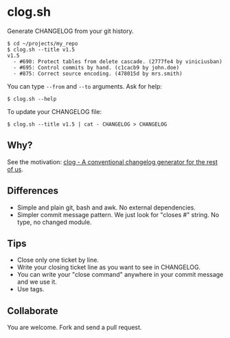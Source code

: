 clog.sh
=======

Generate CHANGELOG from your git history.

```
$ cd ~/projects/my_repo
$ clog.sh --title v1.5
v1.5
  - #690: Protect tables from delete cascade. (2777fe4 by viniciusban)
  - #695: Control commits by hand. (c1cacb9 by john.doe)
  - #875: Correct source encoding. (478015d by mrs.smith)
```

You can type `--from` and `--to` arguments. Ask for help:

```
$ clog.sh --help
```

To update your CHANGELOG file:

```
$ clog.sh --title v1.5 | cat - CHANGELOG > CHANGELOG
```


Why?
----

See the motivation: [clog - A conventional changelog generator for the rest of us](http://blog.thoughtram.io/announcements/tools/2014/09/18/announcing-clog-a-conventional-changelog-generator-for-the-rest-of-us.html).


Differences
-----------

- Simple and plain git, bash and awk. No external dependencies.
- Simpler commit message pattern. We just look for "closes #" string. No type, no changed module.

Tips
----

- Close only one ticket by line.
- Write your closing ticket line as you want to see in CHANGELOG.
- You can write your "close command" anywhere in your commit message and we use it.
- Use tags.

Collaborate
-----------

You are welcome. Fork and send a pull request.
